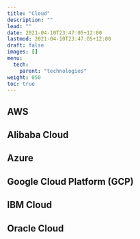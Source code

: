 ```yaml
---
title: "Cloud"
description: ""
lead: ""
date: 2021-04-10T23:47:05+12:00
lastmod: 2021-04-10T23:47:05+12:00
draft: false
images: []
menu: 
  tech:
    parent: "technologies"
weight: 050
toc: true
---
```


## AWS

## Alibaba Cloud

## Azure

## Google Cloud Platform (GCP)

## IBM Cloud

## Oracle Cloud
